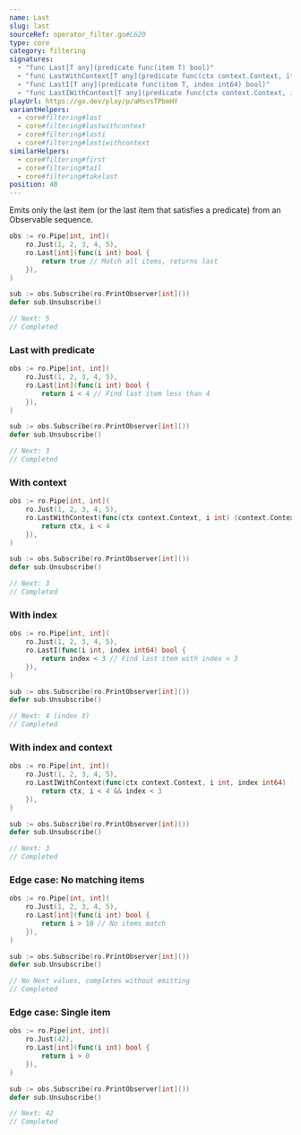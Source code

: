 ```yaml
---
name: Last
slug: last
sourceRef: operator_filter.go#L620
type: core
category: filtering
signatures:
  - "func Last[T any](predicate func(item T) bool)"
  - "func LastWithContext[T any](predicate func(ctx context.Context, item T) (context.Context, bool))"
  - "func LastI[T any](predicate func(item T, index int64) bool)"
  - "func LastIWithContext[T any](predicate func(ctx context.Context, item T, index int64) (context.Context, bool))"
playUrl: https://go.dev/play/p/aMsvsTPbmHY
variantHelpers:
  - core#filtering#last
  - core#filtering#lastwithcontext
  - core#filtering#lasti
  - core#filtering#lastiwithcontext
similarHelpers:
  - core#filtering#first
  - core#filtering#tail
  - core#filtering#takelast
position: 40
---
```


Emits only the last item (or the last item that satisfies a predicate) from an Observable sequence.

```go
obs := ro.Pipe[int, int](
    ro.Just(1, 2, 3, 4, 5),
    ro.Last[int](func(i int) bool {
        return true // Match all items, returns last
    }),
)

sub := obs.Subscribe(ro.PrintObserver[int]())
defer sub.Unsubscribe()

// Next: 5
// Completed
```

### Last with predicate

```go
obs := ro.Pipe[int, int](
    ro.Just(1, 2, 3, 4, 5),
    ro.Last[int](func(i int) bool {
        return i < 4 // Find last item less than 4
    }),
)

sub := obs.Subscribe(ro.PrintObserver[int]())
defer sub.Unsubscribe()

// Next: 3
// Completed
```

### With context

```go
obs := ro.Pipe[int, int](
    ro.Just(1, 2, 3, 4, 5),
    ro.LastWithContext(func(ctx context.Context, i int) (context.Context, bool) {
        return ctx, i < 4
    }),
)

sub := obs.Subscribe(ro.PrintObserver[int]())
defer sub.Unsubscribe()

// Next: 3
// Completed
```

### With index

```go
obs := ro.Pipe[int, int](
    ro.Just(1, 2, 3, 4, 5),
    ro.LastI(func(i int, index int64) bool {
        return index < 3 // Find last item with index < 3
    }),
)

sub := obs.Subscribe(ro.PrintObserver[int]())
defer sub.Unsubscribe()

// Next: 4 (index 3)
// Completed
```

### With index and context

```go
obs := ro.Pipe[int, int](
    ro.Just(1, 2, 3, 4, 5),
    ro.LastIWithContext(func(ctx context.Context, i int, index int64) (context.Context, bool) {
        return ctx, i < 4 && index < 3
    }),
)

sub := obs.Subscribe(ro.PrintObserver[int]())
defer sub.Unsubscribe()

// Next: 3
// Completed
```

### Edge case: No matching items

```go
obs := ro.Pipe[int, int](
    ro.Just(1, 2, 3, 4, 5),
    ro.Last[int](func(i int) bool {
        return i > 10 // No items match
    }),
)

sub := obs.Subscribe(ro.PrintObserver[int]())
defer sub.Unsubscribe()

// No Next values, completes without emitting
// Completed
```

### Edge case: Single item

```go
obs := ro.Pipe[int, int](
    ro.Just(42),
    ro.Last[int](func(i int) bool {
        return i > 0
    }),
)

sub := obs.Subscribe(ro.PrintObserver[int]())
defer sub.Unsubscribe()

// Next: 42
// Completed
```